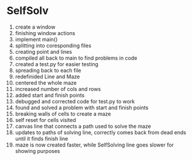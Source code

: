 # SelfSolv
1) create a window
2) finishing window actions
3) implement main()
4) splitting into coresponding files
5) creating point and lines
6) compiled all back to main to find problems in code
7) created a test.py for easier testing
8) spreading back to each file
9) redefinided Line and Maze
10) centered the whole maze
11) increased number of cols and rows
12) added start and finish points
13) debugged and corrected code for test.py to work
14) found and solved a problem with start and finish points
15) breaking walls of cells to create a maze
16) self reset for cells visited
17) canvas line that connects a path used to solve the maze
18) updates to paths of solving line, correctly comes back from dead ends until it finds finish line
19) maze is now created faster, while SelfSolving line goes slower for showing purposes